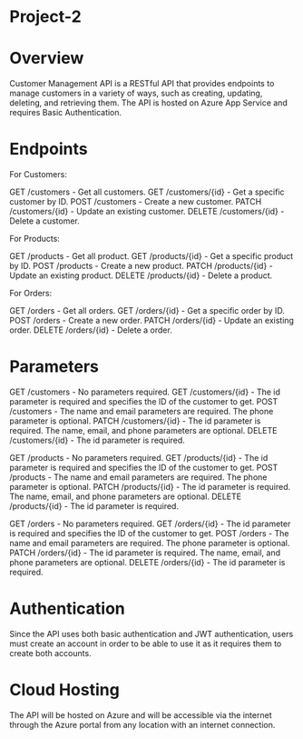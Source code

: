 # Project-2

# Overview

Customer Management API is a RESTful API that provides endpoints to manage customers in a variety of ways, such as creating, updating, deleting, and retrieving them. The API is hosted on Azure App Service and requires Basic Authentication.

# Endpoints

For Customers:

GET /customers - Get all customers.
GET /customers/{id} - Get a specific customer by ID.
POST /customers - Create a new customer.
PATCH /customers/{id} - Update an existing customer.
DELETE /customers/{id} - Delete a customer.

For Products:

GET /products - Get all product.
GET /products/{id} - Get a specific product by ID.
POST /products - Create a new product.
PATCH /products/{id} - Update an existing product.
DELETE /products/{id} - Delete a product.

For Orders:

GET /orders - Get all orders.
GET /orders/{id} - Get a specific order by ID.
POST /orders - Create a new order.
PATCH /orders/{id} - Update an existing order.
DELETE /orders/{id} - Delete a order.

# Parameters

GET /customers - No parameters required.
GET /customers/{id} - The id parameter is required and specifies the ID of the customer to get.
POST /customers - The name and email parameters are required. The phone parameter is optional.
PATCH /customers/{id} - The id parameter is required. The name, email, and phone parameters are optional.
DELETE /customers/{id} - The id parameter is required.

GET /products - No parameters required.
GET /products/{id} - The id parameter is required and specifies the ID of the customer to get.
POST /products - The name and email parameters are required. The phone parameter is optional.
PATCH /products/{id} - The id parameter is required. The name, email, and phone parameters are optional.
DELETE /products/{id} - The id parameter is required.

GET /orders - No parameters required.
GET /orders/{id} - The id parameter is required and specifies the ID of the customer to get.
POST /orders - The name and email parameters are required. The phone parameter is optional.
PATCH /orders/{id} - The id parameter is required. The name, email, and phone parameters are optional.
DELETE /orders/{id} - The id parameter is required.

# Authentication

Since the API uses both basic authentication and JWT authentication, users must create an account in order to be able to use it as it requires them to create both accounts.

# Cloud Hosting

The API will be hosted on Azure and will be accessible via the internet through the Azure portal from any location with an internet connection.
